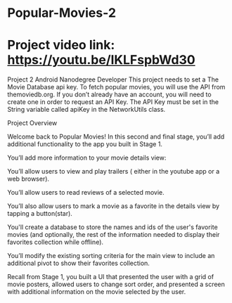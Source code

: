 # Popular-Movies-2

# Project video link: https://youtu.be/IKLFspbWd30

Project 2 Android Nanodegree Developer This project needs to set a The Movie Database api key. 
To fetch popular movies, you will use the API from themoviedb.org. 
If you don’t already have an account, you will need to create one in order to request an API Key. 
The API Key must be set in the String variable called apiKey in the NetworkUtils class.


Project Overview

Welcome back to Popular Movies! In this second and final stage, you’ll add additional functionality to the app you built in Stage 1.

You’ll add more information to your movie details view:

You’ll allow users to view and play trailers ( either in the youtube app or a web browser).

You’ll allow users to read reviews of a selected movie.

You’ll also allow users to mark a movie as a favorite in the details view by tapping a button(star).

You'll create a database to store the names and ids of the user's favorite movies (and optionally, the rest of the information needed to
display their favorites collection while offline).

You’ll modify the existing sorting criteria for the main view to include an additional pivot to show their favorites collection.

Recall from Stage 1, you built a UI that presented the user with a grid of movie posters, allowed users to change sort order, and 
presented a screen with additional information on the movie selected by the user.
